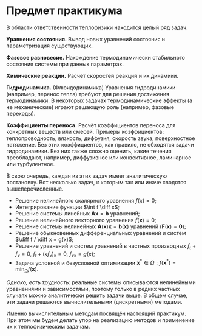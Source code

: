 # Предмет практикума

В области ответственности теплофизики находится целый ряд задач.

**Уравнения состояния.** Вывод новых уравнений состояния и параметризация существующих.

**Фазовое равновесие.** Нахождение термодинамически стабильного состояния системы при данных параметрах.

**Химические реакции.** Расчёт скоростей реакций и их динамики.

**Гидродинамика.** (Флюидодинамика) Уравнения гидродинамики (например, перенос тепла) требуют для решения достижения термодинамики. В некоторых задачах термодинамические эффекты (а не механические) играют решающую роль (например, фазовые переходы).

**Коэффициенты переноса.** Расчёт коэффициентов переноса для конкретных веществ или смесей. Примеры коэффициентов: теплопроводность, вязкость, диффузия, скорость звука, поверхностное натяжение. Без этих коэффициентов, как правило, не обходятся задачи гидродинамики. Без них также сложно оценить, какие течения преобладают, например, диффузивное или конвективное, ламинарное или турбулентное.

В свою очередь, каждая из этих задач имеет аналитическую постановку. Вот несколько задач, к которым так или иначе сводятся вышеперечисленные.

- Решение нелинейного скалярного уравнения $f(x) = 0$;
- Интегрирование функции $\int f \diff x$;
- Решение системы линейных $\mathbf{A}\mathbf{x} = \mathbf{b}$ уравнений;
- Решение нелинейного векторного уравнения $f(\mathbf{x}) = 0$;
- Решение системы нелинейных $\mathbf{A}(\mathbf{x})\mathbf{x} = \mathbf{b}(\mathbf{x})$ уравнений $(\mathbf{F}(\mathbf{x}) = \mathbf{0})$;
- Решение обыкновенных дифференциальных уравнений и систем $\diff f / \diff x = g(x)$;
- Решение уравнений и систем уравнений в частных производных $f_t + f_x = 0$, $f_t + (\kappa f_x)_x = 0$, $f_{xx} = g(x)$;
- Задача условной и безусловной оптимизации $\mathbf{x}^*\in\Omega: f(\mathbf{x}^*) = \min_\Omega f(\mathbf{x})$.

*Однако, есть трудность*: реальные системы описываются нелинейными уравнениями и зависимостями, поэтому только в редких частных случаях можно аналитически решить задачи выше. В общем случае, эти задачи решаются вычислительными (дискретными) методами.

Именно вычислительным методам посвящён настоящий практикум. При этом мы будем делать упор на реализацию методов и применение их к теплофизическим задачам.
